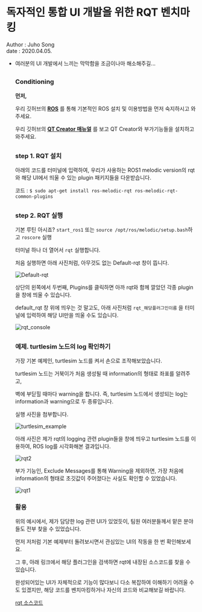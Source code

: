 #  독자적인 통합 UI 개발을 위한 RQT 벤치마킹

Author : Juho Song <br/>
date : 2020.04.05.

* 여러분의 UI 개발에서 느끼는 막막함을 조금이나마 해소해주길...

  ##

  ### Conditioning

  __먼저,__

  우리 깃허브의 __[ROS](https://github.com/shinkansan/ARTIV/tree/master/ROS)__ 를 통해 기본적인 ROS 설치 및 이용방법을 먼저 숙지하시고 와주세요.
  
  우리 깃허브의 __[QT Creator 매뉴얼](https://github.com/shinkansan/ARTIV/blob/master/Manual/QT%20Creator.md)__ 를 보고 QT Creator와 부가기능들을 설치하고 와주세요.
  
  ##
  
  ### step 1. RQT 설치
  
  아래의 코드를 터미널에 입력하여, 우리가 사용하는 ROS1 melodic version의 rqt와 해당 UI에서 띄울 수 있는 plugin 패키지들을 다운받습니다.
  
  코드 : `$ sudo apt-get install ros-melodic-rqt ros-melodic-rqt-common-plugins`
  
  ##
 
  ### step 2. RQT 실행
  
  기본 루틴 아시죠? `start_ros1` 또는 `source /opt/ros/melodic/setup.bash`하고 `roscore` 실행
  
  터미널 하나 더 열어서 `rqt` 실행합니다.
  
  처음 실행하면 아래 사진처럼, 아무것도 없는 Default-rqt 창이 뜹니다.
  
  ![Default-rqt](https://user-images.githubusercontent.com/59792475/78566793-b3f83780-785a-11ea-8963-7897e34b112d.png)
  
  상단의 왼쪽에서 두번째, Plugins를 클릭하면 아까 rqt와 함께 깔았던 각종 plugin을 창에 띄울 수 있습니다.
  
  default_rqt 창 위에 띄우는 것 말고도, 아래 사진처럼 `rqt_해당플러그인이름` 을 터미널에 입력하여 해당 UI만을 띄울 수도 있습니다.
  
  ![rqt_console](https://user-images.githubusercontent.com/59792475/78569655-e2781180-785e-11ea-94f6-de43b46cc604.png)
  
  ##
  
  ### 예제. turtlesim 노드의 log 확인하기 
  
  가장 기본 예제인, turtlesim 노드를 켜서 손으로 조작해보았습니다. 
  
  turtlesim 노드는 거북이가 처음 생성될 때 information의 형태로 좌표를 알려주고,
  
  벽에 부딛힐 때마다 warning을 합니다. 즉, turtlesim 노드에서 생성되는 log는 information과 warning으로 두 종류입니다.
  
  실행 사진을 첨부합니다.
  
  ![turtlesim_example](https://user-images.githubusercontent.com/59792475/78568758-895bae00-785d-11ea-984b-8cd63ff3e0ff.png)
  
  
  아래 사진은 제가 rqt의 logging 관련 plugin들을 창에 띄우고 turtlesim 노드를 이용하여, ROS log를 시각화해본 결과입니다.
  
  
  
  ![rqt2](https://user-images.githubusercontent.com/59792475/78568962-d93a7500-785d-11ea-85f8-af67a46ae777.png)
  
  부가 기능인, Exclude Messages를 통해 Warning을 제외하면, 가장 처음에 information의 형태로 초깃값이 주어졌다는 사실도 확인할 수 있었습니다.
  
  ![rqt1](https://user-images.githubusercontent.com/59792475/78569211-3c2c0c00-785e-11ea-8f01-2417f95f164c.png)

  
  ### 활용
  
  위의 예시에서, 제가 담당한 log 관련 UI가 있었듯이, 팀원 여러분들께서 맡은 분야들도 전부 찾을 수 있었습니다.
  
  먼저 저처럼 기본 예제부터 돌려보시면서 관심있는 UI의 작동을 한 번 확인해보세요.
  
  그 후, 아래 링크에서 해당 플러그인을 검색하면 rqt에 내장된 소스코드를 찾을 수 있습니다.
  
  완성되어있는 UI가 자체적으로 기능이 많다보니 다소 복잡하여 이해하기 어려울 수도 있겠지만, 해당 코드를 벤치마킹하거나 자신의 코드와 비교해보길 바랍니다.
  
  [rqt 소스코드](https://github.com/ros-visualization) 
  
